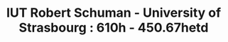 ---
title: 'IUT Robert Schuman - University of Strasbourg : 610h - 450.67hetd'
show_date: false
share: false
profile: true
summary: "
<table>
    <tr>
        <td width=10%><b>Year</b></td>
        <td width=30%><b>Name</b></td>
        <td width=15%><b>Diploma - Level</b></td>
        <td width=10%><b>Type</b></td>
        <td width=10%><b>Hours</b></td>
    </tr>
    <tr>
        <td style='vertical-align: middle;'>2018-2019</td>
        <td style='vertical-align: middle;'>Network Architecture and Security</td>
        <td style='vertical-align: middle;'>M1</td>
        <td style='vertical-align: middle;'>CM<br>TP</td>
        <td style='vertical-align: middle;'>8.75<br>21</td>
    </tr>
</table>
"
tags:
- iut
---